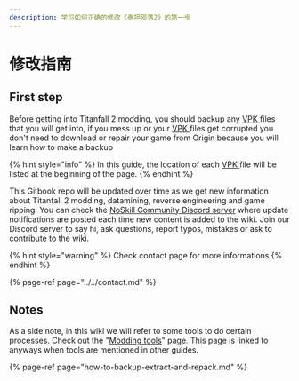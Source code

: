 ```yaml
---
description: 学习如何正确的修改《泰坦陨落2》的第一步
---
```


# 修改指南

## First step

Before getting into Titanfall 2 modding, you should backup any [VPK ](../../information/file-format/vpk-valve-pak-file.md)files that you will get into, if you mess up or your [VPK ](../../information/file-format/vpk-valve-pak-file.md)files get corrupted you don't need to download or repair your game from Origin because you will learn how to make a backup

{% hint style="info" %}
In this guide, the location of each [VPK ](../../information/file-format/vpk-valve-pak-file.md)file will be listed at the beginning of the page.
{% endhint %}

This Gitbook repo will be updated over time as we get new information about Titanfall 2 modding, datamining, reverse engineering and game ripping. You can check the [NoSkill Community Discord server](https://discordapp.com/invite/sEgmTKg) where update notifications are posted each time new content is added to the wiki. Join our Discord server to say hi, ask questions, report typos, mistakes or ask to contribute to the wiki.

{% hint style="warning" %}
Check contact page for more informations
{% endhint %}

{% page-ref page="../../contact.md" %}

## Notes

As a side note, in this wiki we will refer to some tools to do certain processes. Check out the "[Modding tools](https://noskill.gitbook.io/titanfall2/how-to-start-modding/modding-tools)" page. This page is linked to anyways when tools are mentioned in other guides.

{% page-ref page="how-to-backup-extract-and-repack.md" %}

